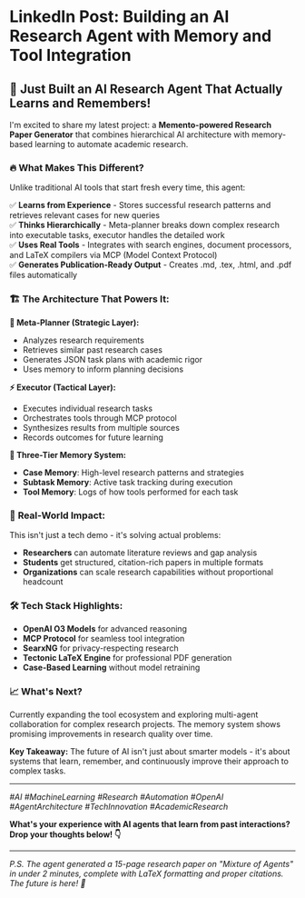 # LinkedIn Post: Building an AI Research Agent with Memory and Tool Integration

## 🧠 Just Built an AI Research Agent That Actually Learns and Remembers!

I'm excited to share my latest project: a **Memento-powered Research Paper Generator** that combines hierarchical AI architecture with memory-based learning to automate academic research.

### 🔥 **What Makes This Different?**

Unlike traditional AI tools that start fresh every time, this agent:

✅ **Learns from Experience** - Stores successful research patterns and retrieves relevant cases for new queries  
✅ **Thinks Hierarchically** - Meta-planner breaks down complex research into executable tasks, executor handles the detailed work  
✅ **Uses Real Tools** - Integrates with search engines, document processors, and LaTeX compilers via MCP (Model Context Protocol)  
✅ **Generates Publication-Ready Output** - Creates .md, .tex, .html, and .pdf files automatically  

### 🏗️ **The Architecture That Powers It:**

**🧠 Meta-Planner (Strategic Layer):**
- Analyzes research requirements
- Retrieves similar past research cases
- Generates JSON task plans with academic rigor
- Uses memory to inform planning decisions

**⚡ Executor (Tactical Layer):**
- Executes individual research tasks
- Orchestrates tools through MCP protocol
- Synthesizes results from multiple sources
- Records outcomes for future learning

**💾 Three-Tier Memory System:**
- **Case Memory**: High-level research patterns and strategies
- **Subtask Memory**: Active task tracking during execution
- **Tool Memory**: Logs of how tools performed for each task

### 🎯 **Real-World Impact:**

This isn't just a tech demo - it's solving actual problems:
- **Researchers** can automate literature reviews and gap analysis
- **Students** get structured, citation-rich papers in multiple formats
- **Organizations** can scale research capabilities without proportional headcount

### 🛠️ **Tech Stack Highlights:**

- **OpenAI O3 Models** for advanced reasoning
- **MCP Protocol** for seamless tool integration
- **SearxNG** for privacy-respecting research
- **Tectonic LaTeX Engine** for professional PDF generation
- **Case-Based Learning** without model retraining

### 📈 **What's Next?**

Currently expanding the tool ecosystem and exploring multi-agent collaboration for complex research projects. The memory system shows promising improvements in research quality over time.

**Key Takeaway:** The future of AI isn't just about smarter models - it's about systems that learn, remember, and continuously improve their approach to complex tasks.

---

*#AI #MachineLearning #Research #Automation #OpenAI #AgentArchitecture #TechInnovation #AcademicResearch*

**What's your experience with AI agents that learn from past interactions? Drop your thoughts below! 👇**

---

*P.S. The agent generated a 15-page research paper on "Mixture of Agents" in under 2 minutes, complete with LaTeX formatting and proper citations. The future is here! 🚀*
